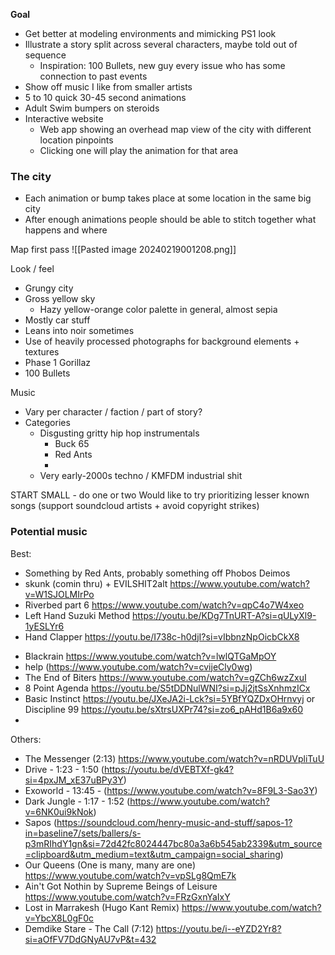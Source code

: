 **Goal**
- Get better at modeling environments and mimicking PS1 look
- Illustrate a story split across several characters, maybe told out of sequence
	- Inspiration: 100 Bullets, new guy every issue who has some connection to past events
- Show off music I like from smaller artists
- 5 to 10 quick 30-45 second animations
- Adult Swim bumpers on steroids
- Interactive website
	- Web app showing an overhead map view of the city with different location pinpoints
	- Clicking one will play the animation for that area

### The city
- Each animation or bump takes place at some location in the same big city
- After enough animations people should be able to stitch together what happens and where


Map first pass
![[Pasted image 20240219001208.png]]


Look / feel
- Grungy city
- Gross yellow sky
	- Hazy yellow-orange color palette in general, almost sepia
- Mostly car stuff
- Leans into noir sometimes
- Use of heavily processed photographs for background elements + textures
- Phase 1 Gorillaz
- 100 Bullets

Music
- Vary per character / faction / part of story?
- Categories
	- Disgusting gritty hip hop instrumentals
		- Buck 65
		- Red Ants
		- 
	- Very early-2000s techno / KMFDM industrial shit



START SMALL - do one or two
Would like to try prioritizing lesser known songs (support soundcloud artists + avoid copyright strikes)

### Potential music
Best:
- Something by Red Ants, probably something off Phobos Deimos
- skunk (comin thru) + EVILSHIT2alt https://www.youtube.com/watch?v=W1SJOLMIrPo
- Riverbed part 6 https://www.youtube.com/watch?v=qpC4o7W4xeo
- Left Hand Suzuki Method https://youtu.be/KDg7TnURT-A?si=qULyXl9-1yESLYr6
- Hand Clapper https://youtu.be/I738c-h0djI?si=vIbbnzNpOicbCkX8
* Blackrain https://www.youtube.com/watch?v=lwlQTGaMpOY
* help (https://www.youtube.com/watch?v=cvijeCly0wg)
* The End of Biters https://www.youtube.com/watch?v=gZCh6wzZxuI
* 8 Point Agenda https://youtu.be/S5tDDNulWNI?si=pJj2jtSsXnhmzICx
* Basic Instinct https://youtu.be/JXeJA2i-Lck?si=5YBfYQZDxOHrnvyj or Discipline 99 https://youtu.be/sXtrsUXPr74?si=zo6_pAHd1B6a9x60
* 

Others:
- The Messenger (2:13) https://www.youtube.com/watch?v=nRDUVpliTuU
- Drive - 1:23 - 1:50 (https://youtu.be/dVEBTXf-gk4?si=4pxJM_xE37uBPy3Y)
- Exoworld - 13:45 - (https://www.youtube.com/watch?v=8F9L3-Sao3Y)
- Dark Jungle - 1:17 - 1:52 (https://www.youtube.com/watch?v=6NK0ui9kNok)
- Sapos (https://soundcloud.com/henry-music-and-stuff/sapos-1?in=baseline7/sets/ballers/s-p3mRIhdY1gn&si=72d42fc8024447bc80a3a6b545ab2339&utm_source=clipboard&utm_medium=text&utm_campaign=social_sharing)
- Our Queens (One is many, many are one) https://www.youtube.com/watch?v=vpSLg8QmE7k
- Ain't Got Nothin by Supreme Beings of Leisure https://www.youtube.com/watch?v=FRzGxnYaIxY
- Lost in Marrakesh (Hugo Kant Remix) https://www.youtube.com/watch?v=YbcX8L0gF0c
- Demdike Stare - The Call (7:12) https://youtu.be/i--eYZD2Yr8?si=aOfFV7DdGNyAU7vP&t=432

